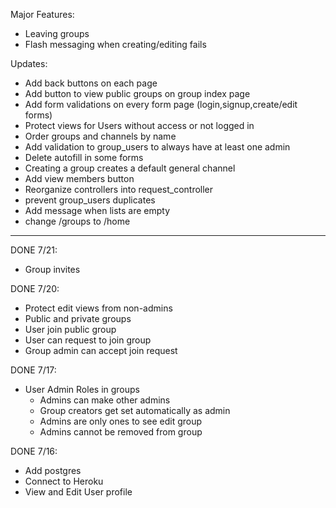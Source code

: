 Major Features:
- Leaving groups
- Flash messaging when creating/editing fails

Updates:
- Add back buttons on each page
- Add button to view public groups on group index page
- Add form validations on every form page (login,signup,create/edit forms)
- Protect views for Users without access or not logged in
- Order groups and channels by name
- Add validation to group_users to always have at least one admin
- Delete autofill in some forms
- Creating a group creates a default general channel
- Add view members button
- Reorganize controllers into request_controller
- prevent group_users duplicates
- Add message when lists are empty
- change /groups to /home

------------------------------
DONE 7/21:
- Group invites


DONE 7/20:
- Protect edit views from non-admins
- Public and private groups
- User join public group
- User can request to join group
- Group admin can accept join request


DONE 7/17:
- User Admin Roles in groups
    - Admins can make other admins
    - Group creators get set automatically as admin
    - Admins are only ones to see edit group
    - Admins cannot be removed from group


DONE 7/16:
- Add postgres
- Connect to Heroku
- View and Edit User profile
